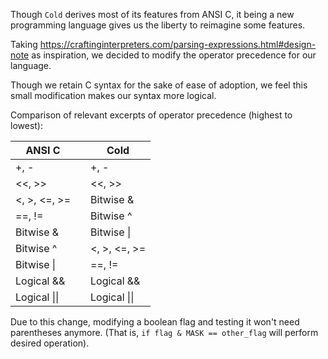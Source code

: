 Though `Cold` derives most of its features from ANSI C, it being a new programming language gives us the liberty to reimagine some features.

Taking https://craftinginterpreters.com/parsing-expressions.html#design-note as inspiration, we decided to modify the operator precedence for our language.

Though we retain C syntax for the sake of ease of adoption, we feel this small modification makes our syntax more logical.

Comparison of relevant excerpts of operator precedence (highest to lowest):

| ANSI C       |     | Cold         |
| ------------ | --- | ------------ |
| +, -         |     | +, -         |
| <<, >>       |     | <<, >>       |
| <, >, <=, >= |     | Bitwise &    |
| ==, !=       |     | Bitwise ^    |
| Bitwise &    |     | Bitwise \|   |
| Bitwise ^    |     | <, >, <=, >= |
| Bitwise \|   |     | ==, !=       |
| Logical &&   |     | Logical &&   |
| Logical \|\| |     | Logical \|\| |

Due to this change, modifying a boolean flag and testing it won't need parentheses anymore. (That is, `if flag & MASK == other_flag` will perform desired operation).